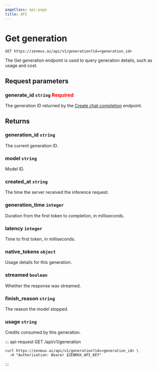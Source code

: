 ```yaml
---
pageClass: api-page
title: API
---
```


# Get generation

```
GET https://zenmux.ai/api/v1/generation?id=<generation_id>
```

The Get generation endpoint is used to query generation details, such as usage and cost.

## Request parameters

### generate_id `string` <font color="red">Required</font>

The generation ID returned by the [Create chat completion](../openai/create-chat-completion.md) endpoint.

## Returns

### generation_id `string`

The current generation ID.

### model `string`

Model ID.

### created_at `string`

The time the server received the inference request.

### generation_time `integer`

Duration from the first token to completion, in milliseconds.

### latency `integer`

Time to first token, in milliseconds.

### native_tokens `object`

Usage details for this generation.

### streamed `boolean`

Whether the response was streamed.

### finish_reason `string`

The reason the model stopped.

### usage `string`

Credits consumed by this generation.


::: api-request GET /api/v1/generation


```Shell
curl https://zenmux.ai/api/v1/generation?id=<generation_id> \
  -H "Authorization: Bearer $ZENMUX_API_KEY"
```

:::